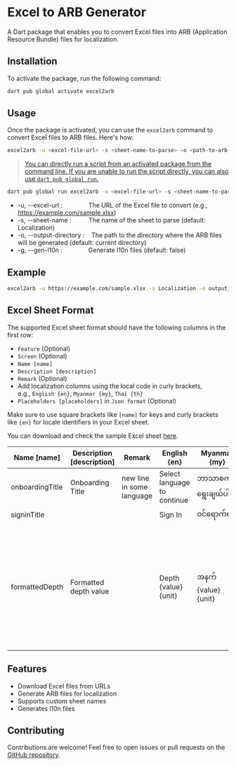# Excel to ARB Generator

A Dart package that enables you to convert Excel files into ARB (Application Resource Bundle) files for localization.

## Installation

To activate the package, run the following command:

```bash
dart pub global activate excel2arb
```

## Usage
Once the package is activated, you can use the `excel2arb` command to convert Excel files to ARB files. Here's how:
```bash
excel2arb -u <excel-file-url> -s <sheet-name-to-parse> -o <path-to-arb-output-directory> -g <generate-l10n>
```
>[You can directly run a script from an activated package from the command line. If you are unable to run the script directly, you can also use `dart pub global run`.](https://dart.dev/tools/pub/cmd/pub-global#running-a-script)
```bash
dart pub global run excel2arb -u <excel-file-url> -s <sheet-name-to-parse> -o <path-to-arb-output-directory> -g <generate-l10n>
```

- -u, --excel-url :&nbsp;&nbsp;&nbsp;&nbsp;&nbsp;&nbsp;&nbsp;&nbsp;&nbsp;&nbsp;&nbsp;&nbsp;&nbsp;&nbsp;&nbsp;The URL of the Excel file to convert (e.g., https://example.com/sample.xlsx)
- -s, --sheet-name :&nbsp;&nbsp;&nbsp;&nbsp;&nbsp;&nbsp;&nbsp;&nbsp;&nbsp;&nbsp;The name of the sheet to parse (default: Localization)
- -o, --output-directory :&nbsp;&nbsp;&nbsp;&nbsp;The path to the directory where the ARB files will be generated (default: current directory)
- -g, --gen-l10n :&nbsp;&nbsp;&nbsp;&nbsp;&nbsp;&nbsp;&nbsp;&nbsp;&nbsp;&nbsp;&nbsp;&nbsp;&nbsp;&nbsp;&nbsp;Generate l10n files (default: false)

## Example
```bash
excel2arb -u https://example.com/sample.xlsx -s Localization -o output_dir -g true
```

## Excel Sheet Format
The supported Excel sheet format should have the following columns in the first row:

- `Feature` (Optional)
- `Screen` (Optional)
- `Name [name]`
- `Description [description]`
- `Remark` (Optional)
- Add localization columns using the local code in curly brackets,<br/>e.g., `English {en}`, `Myanmar {my}`, `Thai {th}`
- `Placeholders [placeholders]` in `Json format` (Optional)

Make sure to use square brackets like `[name]` for keys and curly brackets like `{en}` for locale identifiers in your Excel sheet.

You can download and check the sample Excel sheet [here](https://shorturl.at/aP146).

| Name [name]     | Description [description] | Remark                    | English {en}                   | Myanmar {my}        | Thai {th} | Placeholders [placeholders]                                                                                                                                                           |
|-----------------|---------------------------|---------------------------|--------------------------------|---------------------|-----------|---------------------------------------------------------------------------------------------------------------------------------------------------------------------------------------|
| onboardingTitle | Onboarding Title          | new line in some language | Select language<br>to continue | ဘာသာစကားရွေးချယ်ပါ  | เลือกภาษา |                                                                                                                                                                                       |
| signinTitle     |                           |                           | Sign In                        | ဝင်ရောက်ရန်         |           |                                                                                                                                                                                       |
| formattedDepth  | Formatted depth value     |                           | Depth {value} {unit}           | အနက် {value} {unit} |           | {<br> "value": {<br> "type": "double",<br> "format": "decimalPattern",<br> "optionalParameters": {<br> "decimalDigits": 2<br> }<br> },<br> "unit": {<br> "type": "String"<br> }<br> } |

## Features
- Download Excel files from URLs
- Generate ARB files for localization
- Supports custom sheet names
- Generates l10n files

## Contributing
Contributions are welcome! Feel free to open issues or pull requests on the [GitHub repository](https://github.com/toe-lie/excel_to_arb_generator).
